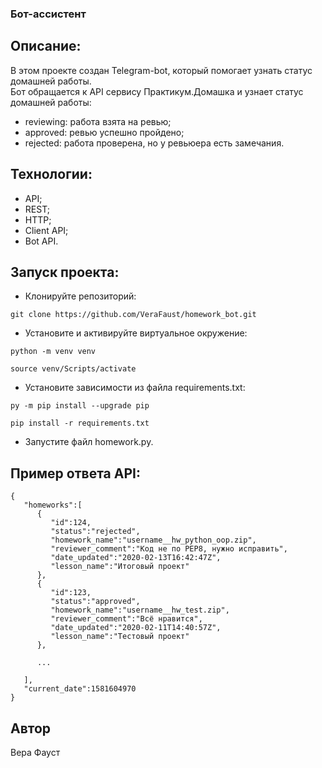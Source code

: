 ### Бот-ассистент

## Описание:
В этом проекте создан Telegram-bot, который помогает узнать статус домашней работы.  
Бот обращается к API сервису Практикум.Домашка и узнает статус домашней работы:
- reviewing: работа взята на ревью;
- approved: ревью успешно пройдено;
- rejected: работа проверена, но у ревьюера есть замечания.

## Технологии:
- API;
- REST;
- HTTP;
- Client API;
- Bot API.

## Запуск проекта:
- Клонируйте репозиторий:
```
git clone https://github.com/VeraFaust/homework_bot.git
```

- Установите и активируйте виртуальное окружение:
```
python -m venv venv
```
```
source venv/Scripts/activate
```

- Установите зависимости из файла requirements.txt:
```
py -m pip install --upgrade pip
```
```
pip install -r requirements.txt
```

- Запустите файл homework.py.

## Пример ответа API:
```
{
   "homeworks":[
      {
         "id":124,
         "status":"rejected",
         "homework_name":"username__hw_python_oop.zip",
         "reviewer_comment":"Код не по PEP8, нужно исправить",
         "date_updated":"2020-02-13T16:42:47Z",
         "lesson_name":"Итоговый проект"
      },
      {
         "id":123,
         "status":"approved",
         "homework_name":"username__hw_test.zip",
         "reviewer_comment":"Всё нравится",
         "date_updated":"2020-02-11T14:40:57Z",
         "lesson_name":"Тестовый проект"
      },

      ...

   ],
   "current_date":1581604970
}
```

## Автор
Вера Фауст
